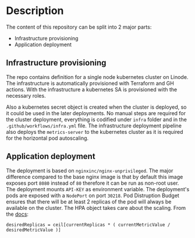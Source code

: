 # Description

The content of this repository can be split into 2 major parts:
- Infrastructure provisioning
- Application deployment


## Infrastructure provisioning

The repo contains definition for a single node kubernetes cluster on Linode. The infrastructure is automatically provisioned with Terraform and GH actions.
With the infrastructure a kubernetes SA is provisioned with the necessary roles.

Also a kubernetes secret object is created when the cluster is deployed, so it could be used in the later deployments. No manual steps are required for the cluster deployment, everything is codified under `infra` folder and in the `.github/workflows/infra.yml` file.
The infrastructure deployment pipeline also deploys the `metrics-server` to the kubernetes cluster as it is required for the horizontal pod autoscaling.

## Application deployment
The deployment is based on `nginxinc/nginx-unprivileged`. The major difference compared to the base nginx image is that by default this image exposes port `8080` instead of `80` therefore it can be run as non-root user. The deployment mounts `API-KEY` as environment variable.
The deployment's pods are exposed with a `NodePort` on port `30218`. Pod Distruption Budget ensures that there will be at least 2 replicas of the pod will always be available on the cluster. 
The HPA object takes care about the scaling. From the [docs](https://kubernetes.io/docs/tasks/run-application/horizontal-pod-autoscale/#algorithm-details):
```
desiredReplicas = ceil[currentReplicas * ( currentMetricValue / desiredMetricValue )]

```

